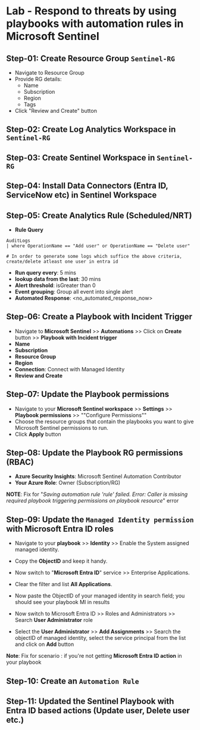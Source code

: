 # Lab - Respond to threats by using playbooks with automation rules in Microsoft Sentinel

## Step-01: Create Resource Group `Sentinel-RG`

- Navigate to Resource Group
- Provide RG details:
  - Name
  - Subscription
  - Region
  - Tags
- Click "Review and Create" button

## Step-02: Create Log Analytics Workspace in `Sentinel-RG`

## Step-03: Create Sentinel Workspace in `Sentinel-RG`

## Step-04: Install Data Connectors (Entra ID, ServiceNow etc) in Sentinel Workspace

## Step-05: Create Analytics Rule (Scheduled/NRT)

- **Rule Query**

```
AuditLogs
| where OperationName == "Add user" or OperationName == "Delete user"

# In order to generate some logs which suffice the above criteria, create/delete atleast one user in entra id
```

- **Run query every**: 5 mins
- **lookup data from the last**: 30 mins
- **Alert threshold**: isGreater than 0
- **Event grouping**: Group all event into single alert
- **Automated Response**: <no_automated_response_now>

## Step-06: Create a Playbook with Incident Trigger

- Navigate to **Microsoft Sentinel** >> **Automations** >> Click on **Create** button >> **Playbook with Incident trigger**
- **Name**
- **Subscription**
- **Resource Group**
- **Region**
- **Connection**: Connect with Managed Identity
- **Review and Create**

## Step-07: Update the Playbook permissions

- Navigate to your **Microsoft Sentinel workspace** >> **Settings** >> **Playbook permissions** >> ""Configure Permissions""
- Choose the resource groups that contain the playbooks you want to give Microsoft Sentinel permissions to run.
- Click **Apply** button

## Step-08: Update the Playbook RG permissions (RBAC)

- **Azure Security Insights**: Microsoft Sentinel Automation Contributor
- **Your Azure Role**: Owner (Subscription/RG)

**NOTE**: Fix for "_Saving automation rule 'rule' failed. Error: Caller is missing required playbook triggering permissions on playbook resource_" error

## Step-09: Update the `Managed Identity permission` with Microsoft Entra ID roles

- Navigate to your **playbook** >> **Identity** >> Enable the System assigned managed identity.
- Copy the **ObjectID** and keep it handy.
- Now switch to "**Microsoft Entra ID**" service >> Enterprise Applications.
- Clear the filter and list **All Applications**.
- Now paste the ObjectID of your managed identity in search field; you should see your playbook MI in results

- Now switch to Microsoft Entra ID >> Roles and Administrators >> Search **User Administrator** role
- Select the **User Administrator** >> **Add Assignments** >> Search the objectID of managed identity, select the service principal from the list and click on **Add** button

**Note**: Fix for scenario : if you're not getting **Microsoft Entra ID action** in your playbook

## Step-10: Create an `Automation Rule`

## Step-11: Updated the Sentinel Playbook with Entra ID based actions (Update user, Delete user etc.)
